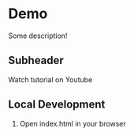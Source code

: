 # Demo

Some description!


##  Subheader

Watch tutorial on Youtube

## Local Development

1. Open index.html in your browser